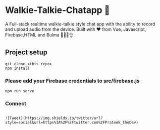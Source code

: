 # Walkie-Talkie-Chatapp 🚀

A Full-stack realtime  walkie-talkie style chat app with the ability to record and upload audio from the device. Built with ❤️ from Vue, Javascript, Firebase,HTML and Bulma  🚀💯🔥👌

## Project setup
```
git clone <this-repo>
npm install
```

### Please add your Firebase credentials to src/firebase.js
```
npm run serve
```

### Connect
```

![Tweet](https://img.shields.io/twitter/url?style=social&url=https%3A%2F%2Ftwitter.com%2FPrateek_theDev)

```

